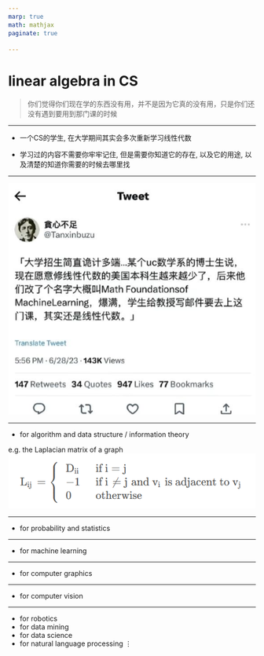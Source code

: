 ```yaml
---
marp: true
math: mathjax
paginate: true

---
```


# linear algebra in CS

> 你们觉得你们现在学的东西没有用，并不是因为它真的没有用，只是你们还没有遇到要用到那门课的时候

---

- 一个CS的学生, 在大学期间其实会多次重新学习线性代数

- 学习过的内容不需要你牢牢记住, 但是需要你知道它的存在, 以及它的用途, 以及清楚的知道你需要的时候去哪里找

---

![](./img/joke.png)

---

- for algorithm and data structure / information theory

e.g. the Laplacian matrix of a graph
![](./img/laplace.png)

---

- for probability and statistics

---

- for machine learning

---

- for computer graphics

---

- for computer vision

---

- for robotics
- for data mining
- for data science
- for natural language processing
$\vdots$